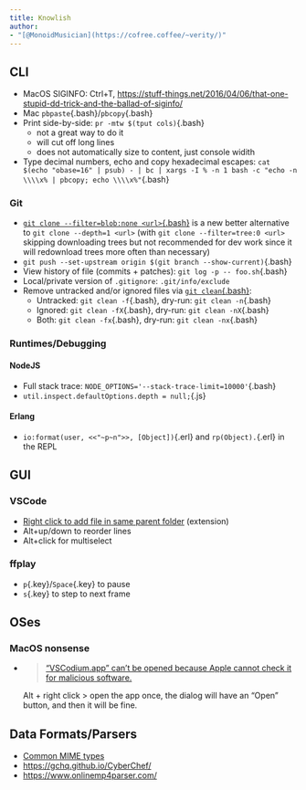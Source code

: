 ```yaml
---
title: Knowlish
author:
- "[@MonoidMusician](https://cofree.coffee/~verity/)"
---
```


## CLI

- MacOS SIGINFO: Ctrl+T, https://stuff-things.net/2016/04/06/that-one-stupid-dd-trick-and-the-ballad-of-siginfo/
- Mac `pbpaste`{.bash}/`pbcopy`{.bash}
- Print side-by-side: `pr -mtw $(tput cols)`{.bash}
  - not a great way to do it
  - will cut off long lines
  - does not automatically size to content, just console widith
- Type decimal numbers, echo and copy hexadecimal escapes: `cat $(echo "obase=16" | psub) - | bc | xargs -I % -n 1 bash -c "echo -n \\\\x% | pbcopy; echo \\\\x%"`{.bash}

### Git

- [`git clone --filter=blob:none <url>`{.bash}](https://github.blog/2020-12-21-get-up-to-speed-with-partial-clone-and-shallow-clone/) is a new better alternative to `git clone --depth=1 <url>` (with `git clone --filter=tree:0 <url>` skipping downloading trees but not recommended for dev work since it will redownload trees more often than necessary)
- `git push --set-upstream origin $(git branch --show-current)`{.bash}
- View history of file (commits + patches): `git log -p -- foo.sh`{.bash}
- Local/private version of `.gitignore`: `.git/info/exclude`
- Remove untracked and/or ignored files via [`git clean`{.bash}](https://git-scm.com/docs/git-clean):
  - Untracked: `git clean -f`{.bash}, dry-run: `git clean -n`{.bash}
  - Ignored: `git clean -fX`{.bash}, dry-run: `git clean -nX`{.bash}
  - Both: `git clean -fx`{.bash}, dry-run: `git clean -nx`{.bash}

### Runtimes/Debugging

#### NodeJS

- Full stack trace: `NODE_OPTIONS='--stack-trace-limit=10000'`{.bash}
- `util.inspect.defaultOptions.depth = null;`{.js}

#### Erlang
- `io:format(user, <<"~p~n">>, [Object])`{.erl} and `rp(Object).`{.erl} in the REPL

## GUI

### VSCode

- [Right click to add file in same parent folder](https://github.com/microsoft/vscode/issues/83693#issuecomment-782810618) (extension)
- Alt+up/down to reorder lines
- Alt+click for multiselect

### ffplay

- `p`{.key}/`Space`{.key} to pause
- `s`{.key} to step to next frame

## OSes

### MacOS nonsense

- > [“VSCodium.app” can’t be opened because Apple cannot check it for malicious software.](https://github.com/VSCodium/vscodium/issues/228#issuecomment-510788465)

  Alt + right click > open the app once, the dialog will have an “Open” button, and then it will be fine.


## Data Formats/Parsers

- [Common MIME types](https://developer.mozilla.org/en-US/docs/Web/HTTP/Basics_of_HTTP/MIME_types/Common_types)
- https://gchq.github.io/CyberChef/
- https://www.onlinemp4parser.com/

